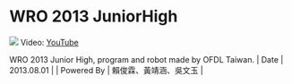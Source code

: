 # WRO 2013 JuniorHigh
![](https://i1.ytimg.com/vi/MNJ-fYxImNg/maxresdefault.jpg)
Video: [YouTube](https://www.youtube.com/watch?v=MNJ-fYxImNg)

WRO 2013 Junior High, program and robot made by OFDL Taiwan.
| Date | 2013.08.01 |
| Powered By | 賴俊霖、黃靖涵、吳文玉 |
